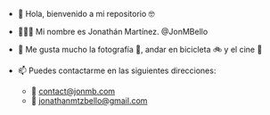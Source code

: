 - 👋 Hola, bienvenido a mi repositorio 🤓
- 🧑🏽‍💻 Mi nombre es Jonathán Martínez. @JonMBello 
- 👀 Me gusta mucho la fotografía 📸, andar en bicicleta 🚲 y el cine 🍿

- 📫 Puedes contactarme en las siguientes direcciones:
  - 📩 contact@jonmb.com
  - 📩 jonathanmtzbello@gmail.com

<!---
JonMBello/JonMBello is a ✨ special ✨ repository because its `README.md` (this file) appears on your GitHub profile.
You can click the Preview link to take a look at your changes.
--->
